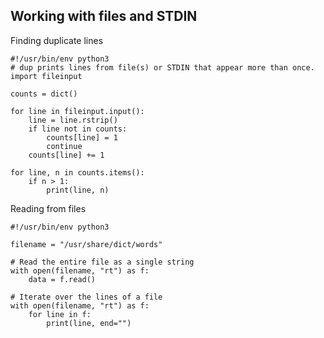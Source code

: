 Working with files and STDIN
----------------------------

Finding duplicate lines

    #!/usr/bin/env python3
    # dup prints lines from file(s) or STDIN that appear more than once.
    import fileinput

    counts = dict()

    for line in fileinput.input():
        line = line.rstrip()
        if line not in counts:
            counts[line] = 1
            continue
        counts[line] += 1

    for line, n in counts.items():
        if n > 1:
            print(line, n)

Reading from files

    #!/usr/bin/env python3

    filename = "/usr/share/dict/words"

    # Read the entire file as a single string
    with open(filename, "rt") as f:
        data = f.read()

    # Iterate over the lines of a file
    with open(filename, "rt") as f:
        for line in f:
            print(line, end="")
